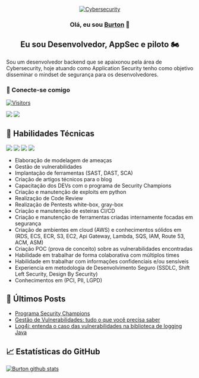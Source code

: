 <p align="center">
  <a href="https://www.linkedin.com/in/renatoburton/" target="_blank" rel="noreferrer"><img src="https://user-images.githubusercontent.com/15394508/179099071-33872180-731d-44cc-adda-5d83ddb967ed.jpg" alt="Cybersecurity"></a>
</p>

<h3 align="center">
Olá, eu sou <a href="https://www.yushi.dev/" target="_blank" rel="noreferrer">Burton</a> 👋
</h3>

<h2 align="center">
Eu sou Desenvolvedor, AppSec e piloto 🏍️
</h2> 

Sou um desenvolvedor backend que se apaixonou pela área de Cybersecurity, hoje atuando como Application Security tenho como objetivo disseminar o mindset de segurança para os desenvolvedores.

### 🤝 Conecte-se comigo

[![Visitors](https://visitor-badge.glitch.me/badge?page_id=srburton.srburton)](https://www.linkedin.com/in/renatoburton/)

[![](https://img.shields.io/badge/Linkedin-informational?style=flat&logo=linkedin&color=blue)](https://www.linkedin.com/in/renatoburton/)
[![](https://img.shields.io/badge/Stackoverflow-white?style=flat&logo=stackoverflow&color=white)](https://stackoverflow.com/users/9881950/srburton)

## 💼 Habilidades Técnicas

![](https://img.shields.io/badge/Code-Python-informational?style=flat&logo=Python&color=lime)
![](https://img.shields.io/badge/Code-Csharp-informational?style=flat&logo=Csharp&color=green)
![](https://img.shields.io/badge/Code-Dart-informational?style=flat&logo=Dart&color=blue)
![](https://img.shields.io/badge/Cloud-Aws-informational?style=flat&logo=Amazon&color=yellow)

- Elaboração de modelagem de ameaças
- Gestão de vulnerabilidades
- Implantação de ferramentas (SAST, DAST, SCA)
- Criação de artigos técnicos para o blog
- Capacitação dos DEVs com o programa de Security Champions 
- Criação e manutenção de exploits em python
- Realização de Code Review
- Realização de Pentests white-box, gray-box
- Criação e manutenção de esteiras CI/CD
- Criação e manutenção de ferramentas criadas internamente focadas em segurança
- Criação de ambientes em cloud (AWS) e conhecimentos sólidos em (RDS, ECS, ECR, S3, EC2, Api Gateway, Lambda, SQS, IAM, Route 53, ACM, ASM)
- Criação POC (prova de conceito) sobre as vulnerabilidades encontradas
- Habilidade em trabalhar de forma colaborativa com múltiplos times
- Habilidade em trabalhar com informações confidenciais e/ou sensíveis
- Experiencia em metodologia de Desenvolvimento Seguro (SSDLC, Shift Left Security, Design By Security)
- Conhecimentos em (PCI, PII, LGPD)

## 📝 Últimos Posts

- [Programa Security Champions](https://www.zup.com.br/blog/programa-security-champions)
- [Gestão de Vulnerabilidades: tudo o que você precisa saber](https://www.zup.com.br/blog/gestao-de-vulnerabilidades)
- [Log4j: entenda o caso das vulnerabilidades na biblioteca de logging Java](https://www.zup.com.br/blog/log4j-vulnerabilidade)

## 📈 Estatísticas do GitHub 

[![Burton github stats](https://github-readme-stats.vercel.app/api?username=srburton)](https://github.com/srburton)
